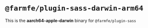 # `@farmfe/plugin-sass-darwin-arm64`

This is the **aarch64-apple-darwin** binary for `@farmfe/plugin-sass`
